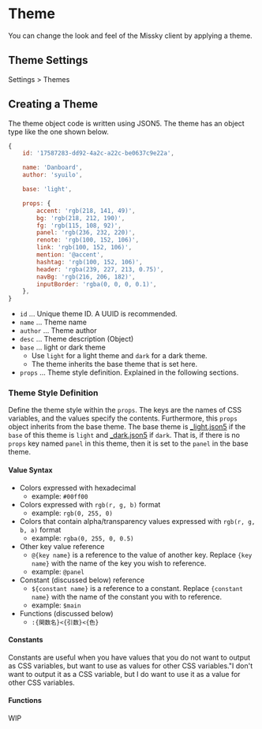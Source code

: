# Theme

You can change the look and feel of the Missky client by applying a theme.

## Theme Settings

Settings > Themes

## Creating a Theme

The theme object code is written using JSON5.
The theme has an object type like the one shown below.

``` js
{
	id: '17587283-dd92-4a2c-a22c-be0637c9e22a',

	name: 'Danboard',
	author: 'syuilo',

	base: 'light',

	props: {
		accent: 'rgb(218, 141, 49)',
		bg: 'rgb(218, 212, 190)',
		fg: 'rgb(115, 108, 92)',
		panel: 'rgb(236, 232, 220)',
		renote: 'rgb(100, 152, 106)',
		link: 'rgb(100, 152, 106)',
		mention: '@accent',
		hashtag: 'rgb(100, 152, 106)',
		header: 'rgba(239, 227, 213, 0.75)',
		navBg: 'rgb(216, 206, 182)',
		inputBorder: 'rgba(0, 0, 0, 0.1)',
	},
}

```

* `id` ... Unique theme ID. A UUID is recommended.
* `name` ... Theme name
* `author` ... Theme author
* `desc` ... Theme description (Object)
* `base` ... light or dark theme
	* Use `light` for a light theme and `dark` for a dark theme.
	* The theme inherits the base theme that is set here.
* `props` ... Theme style definition. Explained in the following sections.

### Theme Style Definition

Define the theme style within the `props`.
The keys are the names of CSS variables, and the values specify the contents.
Furthermore, this `props` object inherits from the base theme.
The base theme is [_light.json5] if the `base` of this theme is `light` and [_dark.json5] if `dark`.
That is, if there is no `props` key named `panel` in this theme, then it is set to the `panel` in the base theme.

[_light.json5]: https://github.com/misskey-dev/misskey/blob/develop/packages/frontend/src/themes/_light.json5
[_dark.json5]:  https://github.com/misskey-dev/misskey/blob/develop/packages/frontend/src/themes/_dark.json5

#### Value Syntax

* Colors expressed with hexadecimal
	* example: `#00ff00`
* Colors expressed with `rgb(r, g, b)` format
	* example: `rgb(0, 255, 0)`
* Colors that contain alpha/transparency values expressed with `rgb(r, g, b, a)` format
	* example: `rgba(0, 255, 0, 0.5)`
* Other key value reference
	* `@{key name}` is a reference to the value of another key. Replace `{key name}` with the name of the key you wish to reference.
	* example: `@panel`
* Constant (discussed below) reference
	* `${constant name}` is a reference to a constant. Replace `{constant name}` with the name of the constant you with to reference.
	* example: `$main`
* Functions (discussed below)
	* `:{関数名}<{引数}<{色}`

#### Constants

Constants are useful when you have values that you do not want to output as CSS variables, but want to use as values for other CSS variables."I don't want to output it as a CSS variable, but I do want to use it as a value for other CSS variables.

#### Functions

WIP

